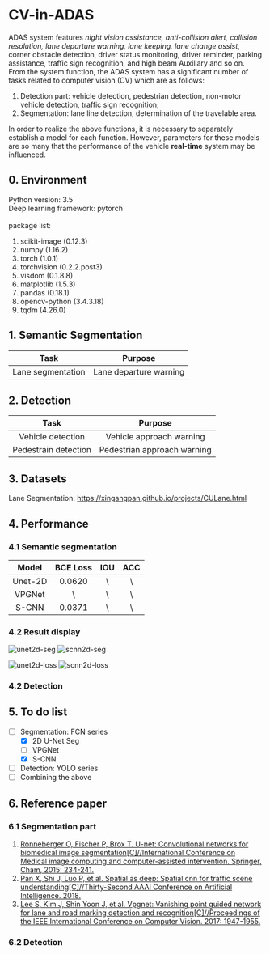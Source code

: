 # CV-in-ADAS

ADAS system features *night vision assistance, anti-collision alert, collision resolution, lane departure warning, lane keeping, lane change assist*, corner obstacle detection, driver status monitoring, driver reminder, parking assistance, traffic sign recognition, and high beam Auxiliary and so on.</br>
From the system function, the ADAS system has a significant number of tasks related to computer vision (CV) which are as follows:
1. Detection part: vehicle detection, pedestrian detection, non-motor vehicle detection, traffic sign recognition;
2. Segmentation: lane line detection, determination of the travelable area.

In order to realize the above functions, it is necessary to separately establish a model for each function. However, parameters for these models are so many that the performance of the vehicle **real-time** system may be influenced.</br>
## 0. Environment
Python version: 3.5</br>
Deep learning framework: pytorch</br></br>
package list:
1. scikit-image (0.12.3)
2. numpy (1.16.2)
3. torch (1.0.1)
4. torchvision (0.2.2.post3)
5. visdom (0.1.8.8)
6. matplotlib (1.5.3)
7. pandas (0.18.1)
8. opencv-python (3.4.3.18)
9. tqdm (4.26.0)
## 1. Semantic Segmentation
| Task | Purpose |
| :--: | :--: |
| Lane segmentation | Lane departure warning |
## 2. Detection
| Task | Purpose |
| :--: | :--: |
| Vehicle detection | Vehicle approach warning |
| Pedestrain detection | Pedestrian approach warning |
## 3. Datasets
Lane Segmentation: https://xingangpan.github.io/projects/CULane.html
## 4. Performance
### 4.1 Semantic segmentation
| Model | BCE Loss | IOU | ACC |
| :--: | :--: | :--: | :--: |
| Unet-2D | 0.0620 | \ | \ |
| VPGNet | \ | \ | \ |
| S-CNN | 0.0371 | \ | \ |
### 4.2 Result display
![unet2d-seg](https://github.com/mjDelta/CV-in-ADAS/blob/master/img/seg_unet2d.png)
![scnn2d-seg](https://github.com/mjDelta/CV-in-ADAS/blob/master/img/seg_scnn.png)

![unet2d-loss](https://github.com/mjDelta/CV-in-ADAS/blob/master/img/loss_unet2d.png)
![scnn2d-loss](https://github.com/mjDelta/CV-in-ADAS/blob/master/img/loss_scnn2d.png)

### 4.2 Detection
## 5. To do list
- [ ] Segmentation: FCN series
  - [x] 2D U-Net Seg
  - [ ] VPGNet
  - [x] S-CNN
- [ ] Detection: YOLO series
- [ ] Combining the above
## 6. Reference paper
### 6.1 Segmentation part
1. [Ronneberger O, Fischer P, Brox T. U-net: Convolutional networks for biomedical image segmentation[C]//International Conference on Medical image computing and computer-assisted intervention. Springer, Cham, 2015: 234-241.](https://arxiv.org/abs/1505.04597)
2. [Pan X, Shi J, Luo P, et al. Spatial as deep: Spatial cnn for traffic scene understanding[C]//Thirty-Second AAAI Conference on Artificial Intelligence. 2018.](https://arxiv.org/abs/1712.06080)
3. [Lee S, Kim J, Shin Yoon J, et al. Vpgnet: Vanishing point guided network for lane and road marking detection and recognition[C]//Proceedings of the IEEE International Conference on Computer Vision. 2017: 1947-1955.](https://arxiv.org/abs/1710.06288)
### 6.2 Detection
